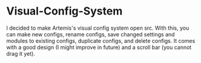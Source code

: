 # Visual-Config-System
I decided to make Artemis's visual config system open src. With this, you can make new configs, rename configs, save changed settings and modules to existing configs, duplicate configs, and delete configs. It comes with a good design (I might improve in future) and a scroll bar (you cannot drag it yet).
